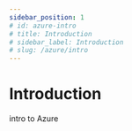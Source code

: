 ```yaml
---
sidebar_position: 1
# id: azure-intro
# title: Introduction
# sidebar_label: Introduction
# slug: /azure/intro
---
```

# Introduction

intro to Azure